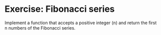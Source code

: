 # Exercise: Fibonacci series

Implement a function that accepts a positive integer (n) and return the first n numbers of the Fibonacci series.


